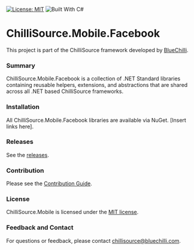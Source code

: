 [![License: MIT](https://img.shields.io/badge/License-MIT-blue.svg)](https://opensource.org/licenses/MIT) ![Built With C#](https://img.shields.io/badge/Built_with-C%23-green.svg)

# ChilliSource.Mobile.Facebook #

This project is part of the ChilliSource framework developed by [BlueChilli](https://github.com/BlueChilli).

### Summary ###

ChilliSource.Mobile.Facebook is a collection of .NET Standard libraries containing reusable helpers, extensions, and abstractions that are shared across all .NET based ChilliSource frameworks. 

### Installation ###

All ChilliSource.Mobile.Facebook libraries are available via NuGet. [Insert links here].

### Releases ###

See the [releases](https://github.com/BlueChilli/ChilliSource.Mobile.Facebook/releases).

### Contribution ###

Please see the [Contribution Guide](.github/CONTRIBUTING.md).

### License ###

ChilliSource.Mobile is licensed under the [MIT license](LICENSE).

### Feedback and Contact ###

For questions or feedback, please contact [chillisource@bluechilli.com](mailto:chillisource@bluechilli.com).



